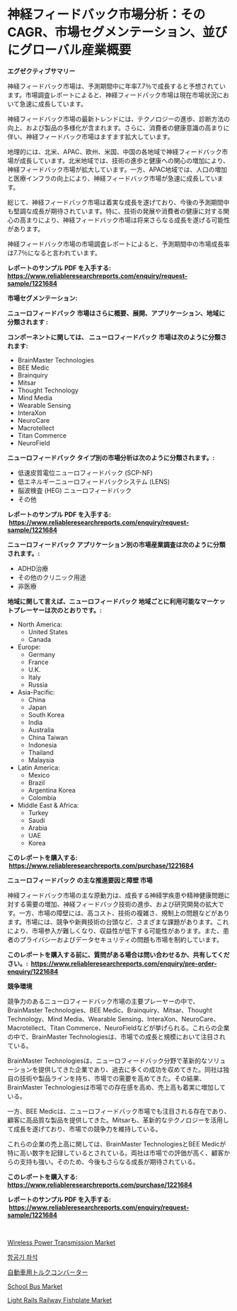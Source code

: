 <p><h1>神経フィードバック市場分析：そのCAGR、市場セグメンテーション、並びにグローバル産業概要</h1></p><p><strong>エグゼクティブサマリー</strong></p>
<p><p>神経フィードバック市場は、予測期間中に年率7.7％で成長すると予想されています。市場調査レポートによると、神経フィードバック市場は現在市場状況において急速に成長しています。</p><p>神経フィードバック市場の最新トレンドには、テクノロジーの進歩、診断方法の向上、および製品の多様化が含まれます。さらに、消費者の健康意識の高まりに伴い、神経フィードバック市場はますます拡大しています。</p><p>地理的には、北米、APAC、欧州、米国、中国の各地域で神経フィードバック市場が成長しています。北米地域では、技術の進歩と健康への関心の増加により、神経フィードバック市場が拡大しています。一方、APAC地域では、人口の増加と医療インフラの向上により、神経フィードバック市場が急速に成長しています。</p><p>総じて、神経フィードバック市場は着実な成長を遂げており、今後の予測期間中も堅調な成長が期待されています。特に、技術の発展や消費者の健康に対する関心の高まりにより、神経フィードバック市場は将来さらなる成長を遂げる可能性があります。</p><p>神経フィードバック市場の市場調査レポートによると、予測期間中の市場成長率は7.7％になると言われています。</p></p>
<p><strong>レポートのサンプル PDF を入手する: <a href="https://www.reliableresearchreports.com/enquiry/request-sample/1221684">https://www.reliableresearchreports.com/enquiry/request-sample/1221684</a></strong></p>
<p><strong>市場セグメンテーション:</strong></p>
<p><strong> ニューロフィードバック 市場はさらに概要、展開、アプリケーション、地域に分類されます :</strong></p>
<p><strong>コンポーネントに関しては、 ニューロフィードバック 市場は次のように分類されます: &nbsp;</strong></p>
<p><ul><li>BrainMaster Technologies</li><li>BEE Medic</li><li>Brainquiry</li><li>Mitsar</li><li>Thought Technology</li><li>Mind Media</li><li>Wearable Sensing</li><li>InteraXon</li><li>NeuroCare</li><li>Macrotellect</li><li>Titan Commerce</li><li>NeuroField</li></ul></p>
<p><strong> ニューロフィードバック タイプ別の市場分析は次のように分類されます。:</strong></p>
<p><ul><li>低速皮質電位ニューロフィードバック (SCP-NF)</li><li>低エネルギーニューロフィードバックシステム (LENS)</li><li>脳波検査 (HEG) ニューロフィードバック</li><li>その他</li></ul></p>
<p><strong>レポートのサンプル PDF を入手する: &nbsp;<a href="https://www.reliableresearchreports.com/enquiry/request-sample/1221684">https://www.reliableresearchreports.com/enquiry/request-sample/1221684</a></strong></p>
<p><strong> ニューロフィードバック アプリケーション別の市場産業調査は次のように分類されます。:</strong></p>
<p><ul><li>ADHD治療</li><li>その他のクリニック用途</li><li>非医療</li></ul></p>
<p><strong>地域に関して言えば、ニューロフィードバック 地域ごとに利用可能なマーケットプレーヤーは次のとおりです。:</strong></p>
<p><ul>
    <li>
        North America:
        <ul>
            <li>United States</li>
            <li>Canada</li>
        </ul>
    </li>
    <li>
        Europe:
        <ul>
            <li>Germany</li>
            <li>France</li>
            <li>U.K.</li>
            <li>Italy</li>
            <li>Russia</li>
        </ul>
    </li>
    <li>
        Asia-Pacific:
        <ul>
            <li>China</li>
            <li>Japan</li>
            <li>South Korea</li>
            <li>India</li>
            <li>Australia</li>
            <li>China Taiwan</li>
            <li>Indonesia</li>
            <li>Thailand</li>
            <li>Malaysia</li>
        </ul>
    </li>
    <li>
        Latin America:
        <ul>
            <li>Mexico</li>
            <li>Brazil</li>
            <li>Argentina Korea</li>
            <li>Colombia</li>
        </ul>
    </li>
    <li>
        Middle East & Africa:
        <ul>
            <li>Turkey</li>
            <li>Saudi</li>
            <li>Arabia</li>
            <li>UAE</li>
            <li>Korea</li>
        </ul>
    </li>
    </ul></p>
<p><strong>このレポートを購入する: &nbsp;<a href="https://www.reliableresearchreports.com/purchase/1221684">https://www.reliableresearchreports.com/purchase/1221684</a></strong></p>
<p><strong>ニューロフィードバック の主な推進要因と障壁 市場</strong></p>
<p><p>神経フィードバック市場の主な原動力は、成長する神経学疾患や精神健康問題に対する需要の増加、神経フィードバック技術の進歩、および研究開発の拡大です。一方、市場の障壁には、高コスト、技術の複雑さ、規制上の問題などがあります。市場には、競争や新興技術の台頭など、さまざまな課題があります。これにより、市場参入が難しくなり、収益性が低下する可能性があります。また、患者のプライバシーおよびデータセキュリティの問題も市場を制約しています。</p></p>
<p><strong>このレポートを購入する前に、質問がある場合は問い合わせるか、共有してください。:&nbsp; <a href="https://www.reliableresearchreports.com/enquiry/pre-order-enquiry/1221684">https://www.reliableresearchreports.com/enquiry/pre-order-enquiry/1221684</a></strong></p>
<p><strong>競争環境</strong></p>
<p><p>競争力のあるニューロフィードバック市場の主要プレーヤーの中で、BrainMaster Technologies、BEE Medic、Brainquiry、Mitsar、Thought Technology、Mind Media、Wearable Sensing、InteraXon、NeuroCare、Macrotellect、Titan Commerce、NeuroFieldなどが挙げられる。これらの企業の中で、BrainMaster Technologiesは、市場での成長と規模において注目されている。</p><p>BrainMaster Technologiesは、ニューロフィードバック分野で革新的なソリューションを提供してきた企業であり、過去に多くの成功を収めてきた。同社は独自の技術や製品ラインを持ち、市場での需要を高めてきた。その結果、BrainMaster Technologiesは市場での存在感を高め、売上高も着実に増加している。</p><p>一方、BEE Medicは、ニューロフィードバック市場でも注目される存在であり、顧客に高品質な製品を提供してきた。Mitsarも、革新的なテクノロジーを活用して成長を遂げており、市場での競争力を維持している。</p><p>これらの企業の売上高に関しては、BrainMaster TechnologiesとBEE Medicが特に高い数字を記録しているとされている。両社は市場での評価が高く、顧客からの支持も強い。そのため、今後もさらなる成長が期待されている。</p></p>
<p><strong>このレポートを購入する: &nbsp; <a href="https://www.reliableresearchreports.com/purchase/1221684">https://www.reliableresearchreports.com/purchase/1221684</a></strong></p>
<p><strong>レポートのサンプル PDF を入手する: &nbsp;<a href="https://www.reliableresearchreports.com/enquiry/request-sample/1221684">https://www.reliableresearchreports.com/enquiry/request-sample/1221684</a></strong><strong></strong></p>
<p>&nbsp;</p>
<p><p><a href="https://view.publitas.com/reportprime-1/global-wireless-power-transmission-market-size-and-market-trends-insights-and-projections-from-2024-to-2031/">Wireless Power Transmission Market</a></p><p><a href="https://github.com/vs019sa3m8x/Market-Research-Report-List-1/blob/main/7452675188511.md">항공기 좌석</a></p><p><a href="https://medium.com/@dioncollins8227/%E8%87%AA%E5%8B%95%E8%BB%8A%E3%83%88%E3%83%AB%E3%82%AF%E3%82%B3%E3%83%B3%E3%83%90%E3%83%BC%E3%82%BF%E3%83%BC%E5%B8%82%E5%A0%B4%E3%81%AE%E3%83%88%E3%83%AC%E3%83%B3%E3%83%89%E3%81%A8%E5%B8%82%E5%A0%B4%E5%88%86%E6%9E%90%E3%81%AF-2024%E5%B9%B4%E3%81%8B%E3%82%892031%E5%B9%B4%E3%81%AE%E6%9C%9F%E9%96%93%E3%81%AB%E4%BA%88%E6%B8%AC%E3%81%95%E3%82%8C%E3%81%A6%E3%81%84%E3%81%BE%E3%81%99-b20678263db9">自動車用トルクコンバーター</a></p><p><a href="https://github.com/RoccoManning/Market-Research-Report-List-3/blob/main/school-bus-market.md">School Bus Market</a></p><p><a href="https://view.publitas.com/reportprime-1/light-rails-railway-fishplate-market-size-2023-2030-global-industrial-analysis-key-geographical-regions-market-share-top-key-players-product-types-and-forecast-research-report/">Light Rails Railway Fishplate Market</a></p></p>
